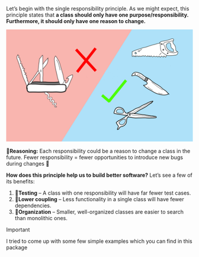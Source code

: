 Let’s begin with the single responsibility principle. As we might expect, this principle states that  **a class should only have one purpose/responsibility. Furthermore, it should only have one reason to change.**

![](https://github.com/AmirTghizde/SOLID/blob/main/SingleResponsibilityPrinciple/Image.png)

🤔**Reasoning:** Each responsibility could be a reason to change a class in the future. Fewer responsibility = fewer opportunities
to introduce new bugs during changes 👾

**How does this principle help us to build better software?**  Let’s see a few of its benefits:

1.  🧪**Testing**  – A class with one responsibility will have far fewer test cases.
2.  🤝**Lower coupling**  – Less functionality in a single class will have fewer dependencies.
3.  📂**Organization**  – Smaller, well-organized classes are easier to search than monolithic ones.

>[!IMPORTANT]
> I tried to come up with some few simple examples which you can find in this package
